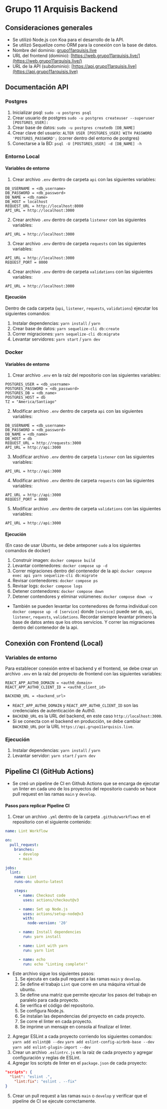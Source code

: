 # Grupo 11 Arquisis Backend

## Consideraciones generales

- Se utilizó Node.js con Koa para el desarrollo de la API.
- Se utilizó Sequelize como ORM para la conexión con la base de datos.
- Nombre del dominio: [grupo11arquisis.live](grupo11arquisis.live)
- URL del frontend (dominio): [https://web.grupo11arquisis.live/](https://web.grupo11arquisis.live/)
- URL de la API (subdominio): [https://api.grupo11arquisis.live](https://api.grupo11arquisis.live)

## Documentación API

### Postgres

1. Inicializar psql: `sudo -u postgres psql`
2. Crear usuario de postgres `sudo -u postgres createuser --superuser [POSTGRES_USER]:`
3. Crear base de datos: `sudo -u postgres createdb [DB_NAME]`
4. Crear clave del usuario: `ALTER USER [POSTGRES_USER] WITH PASSWORD 'POSTGRES_PASSWORD';` (correr dentro del entorno de postgres)
5. Conectarse a la BD: `psql -U [POSTGRES_USER] -d [DB_NAME] -h`

### Entorno Local

#### Variables de entorno

1. Crear archivo `.env` dentro de carpeta `api` con las siguientes variables:
```
DB_USERNAME = <db_username>
DB_PASSWORD = <db_password>
DB_NAME = <db_name>
DB_HOST = localhost
REQUEST_URL = http://localhost:8000
API_URL = http://localhost:3000
```
2. Crear archivo `.env` dentro de carpeta `listener` con las siguientes variables:
```
API_URL = http://localhost:3000
```
3. Crear archivo `.env` dentro de carpeta `requests` con las siguientes variables:
```
API_URL = http://localhost:3000
REQUEST_PORT = 8000
```
4. Crear archivo `.env` dentro de carpeta `validations` con las siguientes variables:
```
API_URL = http://localhost:3000
```

#### Ejecución

Dentro de cada carpeta (`api`, `listener`, `requests`, `validations`) ejecutar los siguientes comandos:
1. Instalar dependencias: `yarn install` / `yarn`
2. Crear base de datos: `yarn sequelize-cli db:create`
3. Correr migraciones: `yarn sequelize-cli db:migrate`
4. Levantar servidores: `yarn start` / `yarn dev` 
 


### Docker

#### Variables de entorno

1. Crear archivo `.env` en la raíz del repositorio con las siguientes variables:
```
POSTGRES_USER = <db_username>
POSTGRES_PASSWORD = <db_password>
POSTGRES_DB = <db_name>
POSTGRES_HOST = db
TZ = "America/Santiago"
```
2. Modificar archivo `.env` dentro de carpeta `api` con las siguientes variables:
```
DB_USERNAME = <db_username>
DB_PASSWORD = <db_password>
DB_NAME = <db_name>
DB_HOST = db
REQUEST_URL = http://requests:3000
API_URL = http://api:3000
```
3. Modificar archivo `.env` dentro de carpeta `listener` con las siguientes variables:
```
API_URL = http://api:3000
```
4. Modificar archivo `.env` dentro de carpeta `requests` con las siguientes variables:
```
API_URL = http://api:3000
REQUEST_PORT = 8000
```
5. Modificar archivo `.env` dentro de carpeta `validations` con las siguientes variables:
```
API_URL = http://api:3000
```

#### Ejecución

(En caso de usar Ubuntu, se debe anteponer `sudo` a los siguientes comandos de docker)
1. Construir imagen: `docker compose build`
2. Levantar contenedores: `docker compose up -d`
3. Correr migraciones dentro del contenedor de la api: `docker compose exec api yarn sequelize-cli db:migrate`
4. Revisar contenedores: `docker compose ps`
5. Revisar logs: `docker compose logs`
6. Detener contenedores: `docker compose down`
7. Detener contendores y eliminar volúmenes: `docker compose down -v`

* También se pueden levantar los contenedores de forma individual con `docker compose up -d [service]` donde `[service]` puede ser `db`, `api`, `listener`, `requests`, `validations`. Recordar siempre levantar primero la base de datos antes que los otros servicios. Y correr las migraciones dentro del contenedor de la api.

## Conexión con Frontend (Local)

### Variables de entorno
Para establecer conexión entre el backend y el frontend, se debe crear un archivo `.env` en la raíz del proyecto de frontend con las siguientes variables:
```
REACT_APP_AUTH0_DOMAIN = <auth0_domain>
REACT_APP_AUTH0_CLIENT_ID = <auth0_client_id>

BACKEND_URL = <backend_url>
```

* `REACT_APP_AUTH0_DOMAIN` y `REACT_APP_AUTH0_CLIENT_ID` son las credenciales de autenticación de Auth0.
* `BACKEND_URL` es la URL del backend, en este caso `http://localhost:3000`.
* Si se conecta con el backend en producción, se debe cambiar `BACKEND_URL` por la URL `https://api.grupo11arquisis.live`.

### Ejecución

1. Instalar dependencias: `yarn install` / `yarn`
2. Levantar servidor: `yarn start` / `yarn dev`


## Pipeline CI (GitHub Actions)

* Se creó un pipeline de CI en Github Actions que se encarga de ejecutar un linter en cada uno de los proyectos del repositorio cuando se hace pull request en las ramas `main` y `develop`.

#### Pasos para replicar Pipeline CI

1. Crear un archivo `.yml` dentro de la carpeta `.github/workflows` en el repositorio con el siguiente contenido:
```yml
name: Lint Workflow

on:
  pull_request:
    branches:
      - develop
      - main

jobs:
  lint:
    name: Lint
    runs-on: ubuntu-latest

    steps:
      - name: Checkout code
        uses: actions/checkout@v3

      - name: Set up Node.js
        uses: actions/setup-node@v3
        with:
          node-version: '20'

      - name: Install dependencies
        run: yarn install

      - name: Lint with yarn
        run: yarn lint

      - name: echo
        run: echo "Linting complete!"
```
* Este archivo sigue los siguientes pasos:
  1. Se ejecuta en cada pull request a las ramas `main` y `develop`.
  2. Se define el trabajo `Lint` que corre en una máquina virtual de ubuntu.
  3. Se define una matriz que permite ejecutar los pasos del trabajo en paralelo para cada proyecto.
  4. Se verifica el código del repositorio.
  5. Se configura Node.js.
  6. Se instalan las dependencias del proyecto en cada proyecto.
  7. Se corre el linter en cada proyecto.
  8. Se imprime un mensaje en consola al finalizar el linter.

2. Agregar ESLint a cada proyecto corriendo los siguientes comandos:
`yarn add eslint@8 --dev`
`yarn add eslint-config-airbnb-base --dev`
`yarn add eslint-plugin-import --dev`
3. Crear un archivo `.eslintrc.js` en la raíz de cada proyecto y agregar configuración y reglas de ESLint.
4. Agregar los scripts de linter en el `package.json` de cada proyecto:
```json
"scripts": {
  "lint": "eslint .",
    "lint:fix": "eslint . --fix"
}
```
5. Crear un pull request a las ramas `main` o `develop` y verificar que el pipeline de CI se ejecute correctamente.
